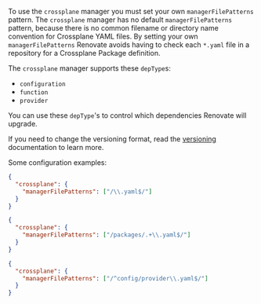 To use the `crossplane` manager you must set your own `managerFilePatterns` pattern.
The `crossplane` manager has no default `managerFilePatterns` pattern, because there is no common filename or directory name convention for Crossplane YAML files.
By setting your own `managerFilePatterns` Renovate avoids having to check each `*.yaml` file in a repository for a Crossplane Package definition.

The `crossplane` manager supports these `depType`s:

- `configuration`
- `function`
- `provider`

You can use these `depType`'s to control which dependencies Renovate will upgrade.

If you need to change the versioning format, read the [versioning](../../../modules/versioning/index.md) documentation to learn more.

Some configuration examples:

```json title="If most .yaml files are for Crossplane"
{
  "crossplane": {
    "managerFilePatterns": ["/\\.yaml$/"]
  }
}
```

```json title="For Crossplane files in a packages/ directory"
{
  "crossplane": {
    "managerFilePatterns": ["/packages/.+\\.yaml$/"]
  }
}
```

```json title="For a single Crossplane file"
{
  "crossplane": {
    "managerFilePatterns": ["/^config/provider\\.yaml$/"]
  }
}
```

